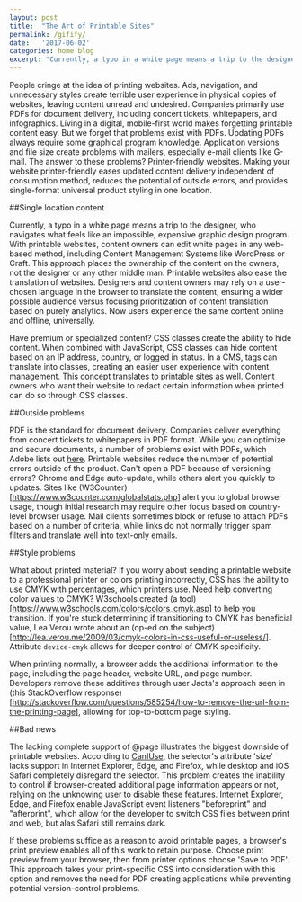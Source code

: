 ```yaml
---
layout: post
title:  "The Art of Printable Sites"
permalink: /gifify/
date:   '2017-06-02'
categories: home blog
excerpt: "Currently, a typo in a white page means a trip to the designer, who navigates what feels like an impossible, expensive graphic design program. With printable websites, content owners can edit white pages in any web-based method, including Content Management Systems like WordPress or Craft."
---
```


People cringe at the idea of printing websites. Ads, navigation, and unnecessary styles create terrible user experience in physical copies of websites, leaving content unread and undesired. 
Companies primarily use PDFs for document delivery, including concert tickets, whitepapers, and infographics. Living in a digital, mobile-first world makes forgetting printable content easy. But we forget that problems exist with PDFs. Updating PDFs always require some graphical program knowledge. Application versions and file size create problems with mailers, especially e-mail clients like G-mail. The answer to these problems? Printer-friendly websites. Making your website printer-friendly eases updated content delivery independent of consumption method, reduces the potential of outside errors, and provides single-format universal product styling in one location.

##Single location content

Currently, a typo in a white page means a trip to the designer, who navigates what feels like an impossible, expensive graphic design program. With printable websites, content owners can edit white pages in any web-based method, including Content Management Systems like WordPress or Craft. This approach places the ownership of the content on the owners, not the designer or any other middle man. Printable websites also ease the translation of websites. Designers and content owners may rely on a user-chosen language in the browser to translate the content, ensuring a wider possible audience versus focusing prioritization of content translation based on purely analytics. Now users experience the same content online and offline, universally.

Have premium or specialized content? CSS classes create the ability to hide content. When combined with JavaScript, CSS classes can hide content based on an IP address, country, or logged in status. In a CMS, tags can translate into classes, creating an easier user experience with content management.  This concept translates to printable sites as well. Content owners who want their website to redact certain information when printed can do so through CSS classes.

##Outside problems

PDF is the standard for document delivery. Companies deliver everything from concert tickets to whitepapers in PDF format. While you can optimize and secure documents, a number of problems exist with PDFs, which Adobe lists out [here](https://helpx.adobe.com/acrobat/kb/cant-open-pdf.html). Printable websites reduce the number of potential errors outside of the product. Can't open a PDF because of versioning errors? Chrome and Edge auto-update, while others alert you quickly to updates. Sites like (W3Counter)[https://www.w3counter.com/globalstats.php] alert you to global browser usage, though initial research may require other focus based on country-level browser usage. Mail clients sometimes block or refuse to attach PDFs based on a number of criteria, while links do not normally trigger spam filters and translate well into text-only emails.

##Style problems

What about printed material? If you worry about sending a printable website to a professional printer or colors printing incorrectly, CSS has the ability to use CMYK with percentages, which printers use. Need help converting color values to CMYK? W3schools created (a tool)[https://www.w3schools.com/colors/colors_cmyk.asp] to help you transition. If you're stuck determining if transitioning to CMYK has beneficial value, Lea Verou wrote about an (op-ed on the subject)[http://lea.verou.me/2009/03/cmyk-colors-in-css-useful-or-useless/]. Attribute `device-cmyk` allows for deeper control of CMYK specificity.

When printing normally, a browser adds the additional information to the page, including the page header, website URL, and page number. Developers remove these additives through user Jacta's approach seen in (this StackOverflow response)[http://stackoverflow.com/questions/585254/how-to-remove-the-url-from-the-printing-page], allowing for top-to-bottom page styling.

##Bad news

The lacking complete support of @page illustrates the biggest downside of printable websites. According to [CanIUse](https://caniuse.com/#search=%40page), the selector's attribute 'size' lacks support in Internet Explorer, Edge, and Firefox, while desktop and iOS Safari completely disregard the selector. This problem creates the inability to control if browser-created additional page information appears or not, relying on the unknowing user to disable these features. Internet Explorer, Edge, and Firefox enable JavaScript event listeners "beforeprint" and "afterprint", which allow for the developer to switch CSS files between print and web, but alas Safari still remains dark. 

If these problems suffice as a reason to avoid printable pages, a browser's print preview enables all of this work to retain purpose. Choose print preview from your browser, then from printer options choose 'Save to PDF'. This approach takes your print-specific CSS into consideration with this option and removes the need for PDF creating applications while preventing potential version-control problems.